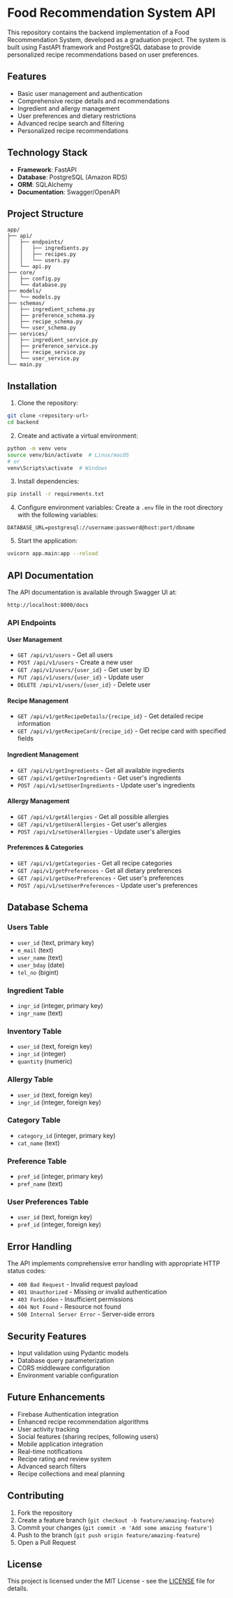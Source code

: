 # Food Recommendation System API

This repository contains the backend implementation of a Food Recommendation System, developed as a graduation project. The system is built using FastAPI framework and PostgreSQL database to provide personalized recipe recommendations based on user preferences.

## Features

- Basic user management and authentication
- Comprehensive recipe details and recommendations
- Ingredient and allergy management
- User preferences and dietary restrictions
- Advanced recipe search and filtering
- Personalized recipe recommendations

## Technology Stack

- **Framework**: FastAPI
- **Database**: PostgreSQL (Amazon RDS)
- **ORM**: SQLAlchemy
- **Documentation**: Swagger/OpenAPI

## Project Structure

```
app/
├── api/
│   ├── endpoints/
│   │   ├── ingredients.py
│   │   ├── recipes.py
│   │   └── users.py
│   └── api.py
├── core/
│   ├── config.py
│   └── database.py
├── models/
│   └── models.py
├── schemas/
│   ├── ingredient_schema.py
│   ├── preference_schema.py
│   ├── recipe_schema.py
│   └── user_schema.py
├── services/
│   ├── ingredient_service.py
│   ├── preference_service.py
│   ├── recipe_service.py
│   └── user_service.py
└── main.py
```

## Installation

1. Clone the repository:
```bash
git clone <repository-url>
cd backend
```

2. Create and activate a virtual environment:
```bash
python -m venv venv
source venv/bin/activate  # Linux/macOS
# or
venv\Scripts\activate  # Windows
```

3. Install dependencies:
```bash
pip install -r requirements.txt
```

4. Configure environment variables:
Create a `.env` file in the root directory with the following variables:
```env
DATABASE_URL=postgresql://username:password@host:port/dbname
```

5. Start the application:
```bash
uvicorn app.main:app --reload
```

## API Documentation

The API documentation is available through Swagger UI at:
```
http://localhost:8000/docs
```

### API Endpoints

#### User Management
- `GET /api/v1/users` - Get all users
- `POST /api/v1/users` - Create a new user
- `GET /api/v1/users/{user_id}` - Get user by ID
- `PUT /api/v1/users/{user_id}` - Update user
- `DELETE /api/v1/users/{user_id}` - Delete user

#### Recipe Management
- `GET /api/v1/getRecipeDetails/{recipe_id}` - Get detailed recipe information
- `GET /api/v1/getRecipeCard/{recipe_id}` - Get recipe card with specified fields

#### Ingredient Management
- `GET /api/v1/getIngredients` - Get all available ingredients
- `GET /api/v1/getUserIngredients` - Get user's ingredients
- `POST /api/v1/setUserIngredients` - Update user's ingredients

#### Allergy Management
- `GET /api/v1/getAllergies` - Get all possible allergies
- `GET /api/v1/getUserAllergies` - Get user's allergies
- `POST /api/v1/setUserAllergies` - Update user's allergies

#### Preferences & Categories
- `GET /api/v1/getCategories` - Get all recipe categories
- `GET /api/v1/getPreferences` - Get all dietary preferences
- `GET /api/v1/getUserPreferences` - Get user's preferences
- `POST /api/v1/setUserPreferences` - Update user's preferences

## Database Schema

### Users Table
- `user_id` (text, primary key)
- `e_mail` (text)
- `user_name` (text)
- `user_bday` (date)
- `tel_no` (bigint)

### Ingredient Table
- `ingr_id` (integer, primary key)
- `ingr_name` (text)

### Inventory Table
- `user_id` (text, foreign key)
- `ingr_id` (integer)
- `quantity` (numeric)

### Allergy Table
- `user_id` (text, foreign key)
- `ingr_id` (integer, foreign key)

### Category Table
- `category_id` (integer, primary key)
- `cat_name` (text)

### Preference Table
- `pref_id` (integer, primary key)
- `pref_name` (text)

### User Preferences Table
- `user_id` (text, foreign key)
- `pref_id` (integer, foreign key)

## Error Handling

The API implements comprehensive error handling with appropriate HTTP status codes:

- `400 Bad Request` - Invalid request payload
- `401 Unauthorized` - Missing or invalid authentication
- `403 Forbidden` - Insufficient permissions
- `404 Not Found` - Resource not found
- `500 Internal Server Error` - Server-side errors

## Security Features

- Input validation using Pydantic models
- Database query parameterization
- CORS middleware configuration
- Environment variable configuration

## Future Enhancements

- Firebase Authentication integration
- Enhanced recipe recommendation algorithms
- User activity tracking
- Social features (sharing recipes, following users)
- Mobile application integration
- Real-time notifications
- Recipe rating and review system
- Advanced search filters
- Recipe collections and meal planning

## Contributing

1. Fork the repository
2. Create a feature branch (`git checkout -b feature/amazing-feature`)
3. Commit your changes (`git commit -m 'Add some amazing feature'`)
4. Push to the branch (`git push origin feature/amazing-feature`)
5. Open a Pull Request

## License

This project is licensed under the MIT License - see the [LICENSE](LICENSE) file for details.